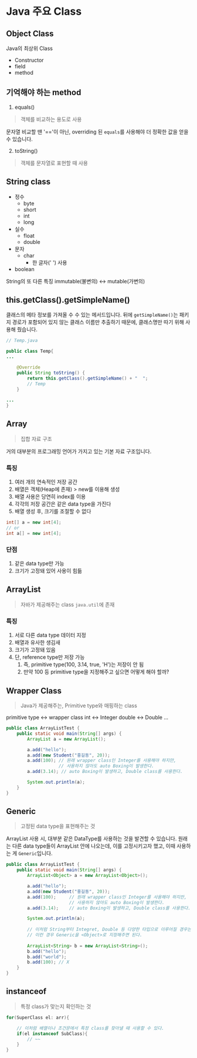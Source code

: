 # Java 주요 Class

## Object Class
Java의 최상위 Class
- Constructor
- field
- method

## 기억해야 하는 method
1. equals()
> 객체를 비교하는 용도로 사용

문자열 비교할 땐 '=='이 아닌, overriding 된 <code>equals</code>를 사용해야 더 정확한 값을 얻을 수 있습니다.

2. toString()
> 객체를 문자열로 표현할 때 사용

## String class
- 정수
    - byte
    - short
    - int
    - long
- 실수
    - float
    - double
- 문자
    - char
        - 한 글자(' ') 사용
- boolean

String의 또 다른 특징
immutable(불변의) <-> mutable(가변의)

## this.getClass().getSimpleName()

클래스의 메타 정보를 가져올 수 수 있는 메서드입니다. 뒤에 <code>getSimpleName()</code>는 패키지 경로가 포함되어 있지 않는 클래스 이름만 추출하기 때문에, 클래스명만 따기 위해 사용해 줬습니다.

```java
// Temp.java

public class Temp{
...

    @Override
    public String toString() {
        return this.getClass().getSimpleName() + "  ";
        // Temp
    }
    
...
}
```

## Array
> 집합 자료 구조

거의 대부분의 프로그래밍 언어가 가지고 있는 기본 자료 구조입니다.

### 특징
1. 여러 개의 연속적인 저장 공간
2. 배열은 객체(Heap에 존재) > new를 이용해 생성
3. 배열 사용은 당연히 index를 이용
4. 각각의 저장 공간은 같은 data type을 가진다
5. 배열 생성 후, 크기를 조절할 수 없다

```java
int[] a = new int[4];
// or
int a[] = new int[4];
```

### 단점
1. 같은 data type만 가능
2. 크기가 고정돼 있어 사용이 힘듦

 

## ArrayList
> 자바가 제공해주는 class <code>java.util</code>에 존재

### 특징
1. 서로 다른 data type 데이터 지정
2. 배열과 유사한 생김새
3. 크기가 고정돼 있음
4. 단, reference type만 저장 가능
    1. 즉, primitive type(100, 3.14, true, 'H')는 저장이 안 됨
    2. 만약 100 등 primitive type을 지정해주고 싶으면 어떻게 해야 할까?

## Wrapper Class
> Java가 제공해주는, Primitive type와 매핑하는 class

primitive type <-> wrapper class
int <-> Integer
double <-> Double
...

```java
public class ArrayListTest {
    public static void main(String[] args) {
        ArrayList a = new ArrayList();

        a.add("hello");
        a.add(new Student("홍길동", 20));
        a.add(100); // 원래 wrapper class인 Integer를 사용해야 하지만,
                    // 사용하지 않아도 auto Boxing이 발생한다.
        a.add(3.14); // auto Boxing이 발생하고, Double class를 사용한다.

        System.out.println(a);
    }
}
```

## Generic
> 고정된 data type을 표현해주는 것

ArrayList 사용 시, 대부분 같은 DataType를 사용하는 것을 발견할 수 있습니다. 원래는 다른 data type들이 ArrayList 안에 나오는데, 이를 고정시키고자 했고,
이때 사용하는 게 <code>Generic</code>입니다.

```java
public class ArrayListTest {
    public static void main(String[] args) {
        ArrayList<Object> a = new ArrayList<Object>();

        a.add("hello");
        a.add(new Student("홍길동", 20));
        a.add(100);     // 원래 wrapper class인 Integer를 사용해야 하지만,
                        // 사용하지 않아도 auto Boxing이 발생한다.
        a.add(3.14);    // auto Boxing이 발생하고, Double class를 사용한다.

        System.out.println(a);
        
        // 이처럼 String부터 Integret, Double 등 다양한 타입으로 이루어질 경우는 거의 없지만,
        // 이런 경우 Generic을 <Object>로 지정해주면 된다.
        
        ArrayList<String> b = new ArrayList<String>();
        b.add("hello");
        b.add("world");
        b.add(100); // X
    }
}


```
 
## instanceof
> 특정 class가 맞는지 확인하는 것

```java
for(SuperClass el: arr){

    // 이처럼 배열이나 조건문에서 특정 class를 찾아낼 때 사용할 수 있다.
    if(el instanceof SubClass){
        // ~~
    }
}
```